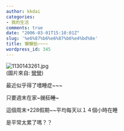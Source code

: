 ```yaml
---
author: kkdai
categories:
- 我的生活
comments: true
date: "2006-03-01T15:10:01Z"
slug: '%e6%87%b6%e6%87%b6%e4%bd%8e'
title: 懶懶低~~~~
wordpress_id: 345
---
```


![1130143261.jpg](http://www.evanlin.com/blog/archives/20060301/1130143261.jpg)  
(圖片來自: [彎彎](http://www.wretch.cc/blog/cwwany))

最近似乎得了嗜睡症~~~

只要週末在家~~~就狂睡~~~

這個周末+228假期~~平均每天以１４個小時在睡

是平常太累了嗎？？

